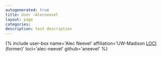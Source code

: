 ```yaml
---
autogenerated: true
title: User ›Alecneevel
layout: page
categories: 
description: test description
---
```


{% include user-box name='Alec Neevel' affiliation='UW-Madison [LOCI](/orgs/loci) (former)' loci='alec-neevel' github='aneevel' %}
